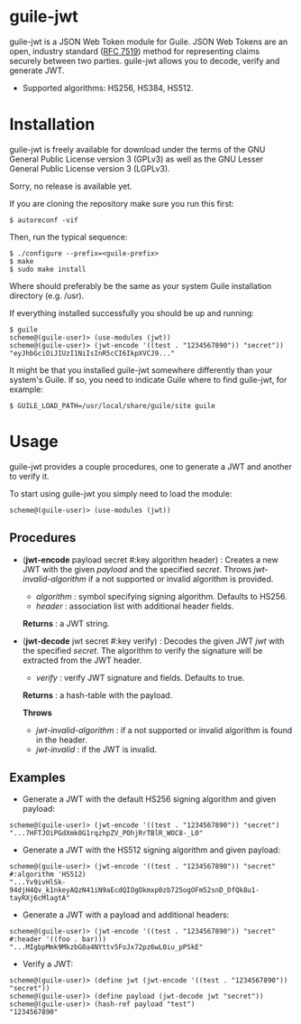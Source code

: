 
# guile-jwt

guile-jwt is a JSON Web Token module for Guile. JSON Web Tokens are an open,
industry standard ([RFC 7519](https://tools.ietf.org/html/rfc7519)) method for
representing claims securely between two parties. guile-jwt allows you to
decode, verify and generate JWT.

- Supported algorithms: HS256, HS384, HS512.

# Installation

guile-jwt is freely available for download under the terms of the GNU General
Public License version 3 (GPLv3) as well as the GNU Lesser General Public
License version 3 (LGPLv3).

Sorry, no release is available yet.

If you are cloning the repository make sure you run this first:

    $ autoreconf -vif

Then, run the typical sequence:

    $ ./configure --prefix=<guile-prefix>
    $ make
    $ sudo make install

Where <guile-prefix> should preferably be the same as your system Guile
installation directory (e.g. /usr).

If everything installed successfully you should be up and running:

    $ guile
    scheme@(guile-user)> (use-modules (jwt))
    scheme@(guile-user)> (jwt-encode '((test . "1234567890")) "secret"))
    "eyJhbGciOiJIUzI1NiIsInR5cCI6IkpXVCJ9..."

It might be that you installed guile-jwt somewhere differently than
your system's Guile. If so, you need to indicate Guile where to find
guile-jwt, for example:

    $ GUILE_LOAD_PATH=/usr/local/share/guile/site guile

# Usage

guile-jwt provides a couple procedures, one to generate a JWT and another to
verify it.

To start using guile-jwt you simply need to load the module:

    scheme@(guile-user)> (use-modules (jwt))

## Procedures

- (**jwt-encode** payload secret #:key algorithm header) : Creates a new JWT
  with the given *payload* and the specified *secret*. Throws
  *jwt-invalid-algorithm* if a not supported or invalid algorithm is provided.

  - *algorithm* : symbol specifying signing algorithm. Defaults to HS256.
  - *header* : association list with additional header fields.

  **Returns** : a JWT string.

- (**jwt-decode** jwt secret #:key verify) : Decodes the given JWT *jwt* with
  the specified *secret*. The algorithm to verify the signature will be
  extracted from the JWT header.

  - *verify* : verify JWT signature and fields. Defaults to true.

  **Returns** : a hash-table with the payload.

  **Throws**

  - *jwt-invalid-algorithm* : if a not supported or invalid algorithm is found
    in the header.
  - *jwt-invalid* : if the JWT is invalid.

## Examples

- Generate a JWT with the default HS256 signing algorithm and given payload:

```
scheme@(guile-user)> (jwt-encode '((test . "1234567890")) "secret")
"...7HFTJOiPGdXmk0G1rqzhpZV_POhjRrTBlR_WOC8-_L0"
```

- Generate a JWT with the HS512 signing algorithm and given payload:

```
scheme@(guile-user)> (jwt-encode '((test . "1234567890")) "secret" #:algorithm 'HS512)
"...Yv9ivHlSk-94djH4Qv_k1nkeyAQzN41iN9aEcdQIOgOkmxp0zb725ogOFm52snD_DfQk8u1-tayRXj6cMlagtA"
```

- Generate a JWT with a payload and additional headers:

```
scheme@(guile-user)> (jwt-encode '((test . "1234567890")) "secret" #:header '((foo . bar)))
"...MIgbpMmk9MkzbG0a4NYttv5FoJx72pz6wL0iu_pPSkE"
```

- Verify a JWT:

```
scheme@(guile-user)> (define jwt (jwt-encode '((test . "1234567890")) "secret"))
scheme@(guile-user)> (define payload (jwt-decode jwt "secret"))
scheme@(guile-user)> (hash-ref payload "test")
"1234567890"
```
